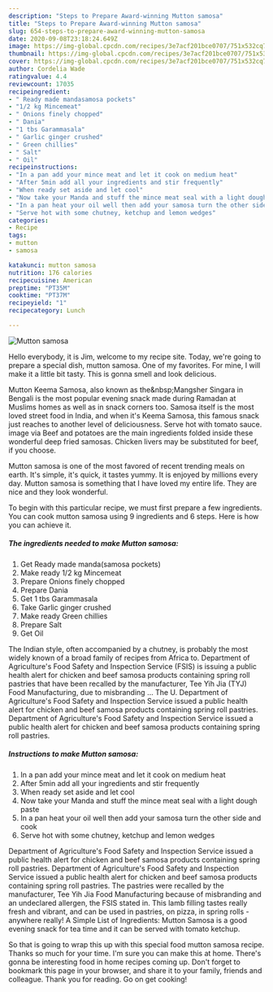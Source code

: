 ```yaml
---
description: "Steps to Prepare Award-winning Mutton samosa"
title: "Steps to Prepare Award-winning Mutton samosa"
slug: 654-steps-to-prepare-award-winning-mutton-samosa
date: 2020-09-08T23:18:24.649Z
image: https://img-global.cpcdn.com/recipes/3e7acf201bce0707/751x532cq70/mutton-samosa-recipe-main-photo.jpg
thumbnail: https://img-global.cpcdn.com/recipes/3e7acf201bce0707/751x532cq70/mutton-samosa-recipe-main-photo.jpg
cover: https://img-global.cpcdn.com/recipes/3e7acf201bce0707/751x532cq70/mutton-samosa-recipe-main-photo.jpg
author: Cordelia Wade
ratingvalue: 4.4
reviewcount: 17035
recipeingredient:
- " Ready made mandasamosa pockets"
- "1/2 kg Mincemeat"
- " Onions finely chopped"
- " Dania"
- "1 tbs Garammasala"
- " Garlic ginger crushed"
- " Green chillies"
- " Salt"
- " Oil"
recipeinstructions:
- "In a pan add your mince meat and let it cook on medium heat"
- "After 5min add all your ingredients and stir frequently"
- "When ready set aside and let cool"
- "Now take your Manda and stuff the mince meat seal with a light dough paste"
- "In a pan heat your oil well then add your samosa turn the other side and cook"
- "Serve hot with some chutney, ketchup and lemon wedges"
categories:
- Recipe
tags:
- mutton
- samosa

katakunci: mutton samosa 
nutrition: 176 calories
recipecuisine: American
preptime: "PT35M"
cooktime: "PT37M"
recipeyield: "1"
recipecategory: Lunch

---
```



![Mutton samosa](https://img-global.cpcdn.com/recipes/3e7acf201bce0707/751x532cq70/mutton-samosa-recipe-main-photo.jpg)

Hello everybody, it is Jim, welcome to my recipe site. Today, we're going to prepare a special dish, mutton samosa. One of my favorites. For mine, I will make it a little bit tasty. This is gonna smell and look delicious.

Mutton Keema Samosa, also known as the&amp;nbsp;Mangsher Singara in Bengali is the most popular evening snack made during Ramadan at Muslims homes as well as in snack corners too. Samosa itself is the most loved street food in India, and when it&#39;s Keema Samosa, this famous snack just reaches to another level of deliciousness. Serve hot with tomato sauce. image via Beef and potatoes are the main ingredients folded inside these wonderful deep fried samosas. Chicken livers may be substituted for beef, if you choose.

Mutton samosa is one of the most favored of recent trending meals on earth. It's simple, it's quick, it tastes yummy. It is enjoyed by millions every day. Mutton samosa is something that I have loved my entire life. They are nice and they look wonderful.


To begin with this particular recipe, we must first prepare a few ingredients. You can cook mutton samosa using 9 ingredients and 6 steps. Here is how you can achieve it.

<!--inarticleads1-->

##### The ingredients needed to make Mutton samosa:

1. Get  Ready made manda(samosa pockets)
1. Make ready 1/2 kg Mincemeat
1. Prepare  Onions finely chopped
1. Prepare  Dania
1. Get 1 tbs Garammasala
1. Take  Garlic ginger crushed
1. Make ready  Green chillies
1. Prepare  Salt
1. Get  Oil


The Indian style, often accompanied by a chutney, is probably the most widely known of a broad family of recipes from Africa to. Department of Agriculture&#39;s Food Safety and Inspection Service (FSIS) is issuing a public health alert for chicken and beef samosa products containing spring roll pastries that have been recalled by the manufacturer, Tee Yih Jia (TYJ) Food Manufacturing, due to misbranding … The U. Department of Agriculture&#39;s Food Safety and Inspection Service issued a public health alert for chicken and beef samosa products containing spring roll pastries. Department of Agriculture&#39;s Food Safety and Inspection Service issued a public health alert for chicken and beef samosa products containing spring roll pastries. 

<!--inarticleads2-->

##### Instructions to make Mutton samosa:

1. In a pan add your mince meat and let it cook on medium heat
1. After 5min add all your ingredients and stir frequently
1. When ready set aside and let cool
1. Now take your Manda and stuff the mince meat seal with a light dough paste
1. In a pan heat your oil well then add your samosa turn the other side and cook
1. Serve hot with some chutney, ketchup and lemon wedges


Department of Agriculture&#39;s Food Safety and Inspection Service issued a public health alert for chicken and beef samosa products containing spring roll pastries. Department of Agriculture&#39;s Food Safety and Inspection Service issued a public health alert for chicken and beef samosa products containing spring roll pastries. The pastries were recalled by the manufacturer, Tee Yih Jia Food Manufacturing because of misbranding and an undeclared allergen, the FSIS stated in. This lamb filling tastes really fresh and vibrant, and can be used in pastries, on pizza, in spring rolls - anywhere really! A Simple List of Ingredients: Mutton Samosa is a good evening snack for tea time and it can be served with tomato ketchup. 

So that is going to wrap this up with this special food mutton samosa recipe. Thanks so much for your time. I'm sure you can make this at home. There's gonna be interesting food in home recipes coming up. Don't forget to bookmark this page in your browser, and share it to your family, friends and colleague. Thank you for reading. Go on get cooking!
